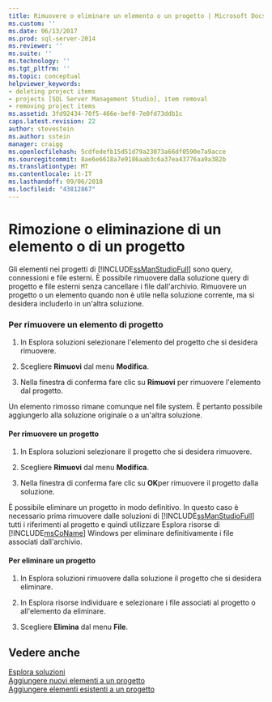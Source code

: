 ```yaml
---
title: Rimuovere o eliminare un elemento o un progetto | Microsoft Docs
ms.custom: ''
ms.date: 06/13/2017
ms.prod: sql-server-2014
ms.reviewer: ''
ms.suite: ''
ms.technology: ''
ms.tgt_pltfrm: ''
ms.topic: conceptual
helpviewer_keywords:
- deleting project items
- projects [SQL Server Management Studio], item removal
- removing project items
ms.assetid: 3fd92434-70f5-466e-bef0-7e0fd73ddb1c
caps.latest.revision: 22
author: stevestein
ms.author: sstein
manager: craigg
ms.openlocfilehash: 5cdfedefb15d51d79a23073a66df0590e7a9acce
ms.sourcegitcommit: 8ae6e6618a7e9186aab3c6a37ea43776aa9a382b
ms.translationtype: MT
ms.contentlocale: it-IT
ms.lasthandoff: 09/06/2018
ms.locfileid: "43812867"
---
```

# <a name="remove-or-delete-an-item-or-project"></a>Rimozione o eliminazione di un elemento o di un progetto
  Gli elementi nei progetti di [!INCLUDE[ssManStudioFull](../../includes/ssmanstudiofull-md.md)] sono query, connessioni e file esterni. È possibile rimuovere dalla soluzione query di progetto e file esterni senza cancellare i file dall'archivio. Rimuovere un progetto o un elemento quando non è utile nella soluzione corrente, ma si desidera includerlo in un'altra soluzione.  
  
### <a name="to-remove-a-project-item"></a>Per rimuovere un elemento di progetto  
  
1.  In Esplora soluzioni selezionare l'elemento del progetto che si desidera rimuovere.  
  
2.  Scegliere **Rimuovi** dal menu **Modifica**.  
  
3.  Nella finestra di conferma fare clic su **Rimuovi** per rimuovere l'elemento dal progetto.  
  
 Un elemento rimosso rimane comunque nel file system. È pertanto possibile aggiungerlo alla soluzione originale o a un'altra soluzione.  
  
#### <a name="to-remove-a-project"></a>Per rimuovere un progetto  
  
1.  In Esplora soluzioni selezionare il progetto che si desidera rimuovere.  
  
2.  Scegliere **Rimuovi** dal menu **Modifica**.  
  
3.  Nella finestra di conferma fare clic su **OK**per rimuovere il progetto dalla soluzione.  
  
 È possibile eliminare un progetto in modo definitivo. In questo caso è necessario prima rimuovere dalle soluzioni di [!INCLUDE[ssManStudioFull](../../includes/ssmanstudiofull-md.md)] tutti i riferimenti al progetto e quindi utilizzare Esplora risorse di [!INCLUDE[msCoName](../../includes/msconame-md.md)] Windows per eliminare definitivamente i file associati dall'archivio.  
  
#### <a name="to-delete-a-project"></a>Per eliminare un progetto  
  
1.  In Esplora soluzioni rimuovere dalla soluzione il progetto che si desidera eliminare.  
  
2.  In Esplora risorse individuare e selezionare i file associati al progetto o all'elemento da eliminare.  
  
3.  Scegliere **Elimina** dal menu **File**.  
  
## <a name="see-also"></a>Vedere anche  
 [Esplora soluzioni](solution-explorer.md)   
 [Aggiungere nuovi elementi a un progetto](add-new-items-to-a-project.md)   
 [Aggiungere elementi esistenti a un progetto](add-existing-items-to-a-project.md)  
  
  
